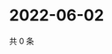 # 2022-06-02

共 0 条

<!-- BEGIN WEIBO -->
<!-- 最后更新时间 Thu Jun 02 2022 13:29:45 GMT+0800 (China Standard Time) -->

<!-- END WEIBO -->
